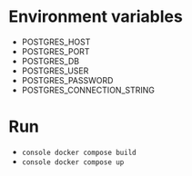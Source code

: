 # Environment variables
* POSTGRES_HOST
* POSTGRES_PORT
* POSTGRES_DB
* POSTGRES_USER
* POSTGRES_PASSWORD
* POSTGRES_CONNECTION_STRING
# Run
* ```console docker compose build```
* ```console docker compose up```